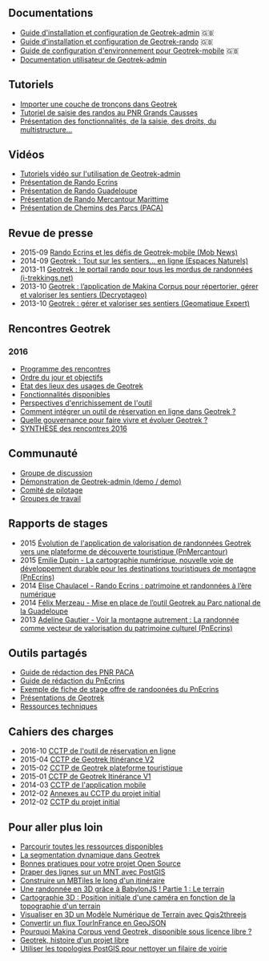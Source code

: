## Documentations

- [Guide d'installation et configuration de Geotrek-admin](http://geotrek.readthedocs.io/) 🇬🇧
- [Guide d'installation et configuration de Geotrek-rando](https://github.com/GeotrekCE/Geotrek-rando/blob/master/docs/README.md) 🇬🇧
- [Guide de configuration d'environnement pour Geotrek-mobile](https://github.com/GeotrekCE/Geotrek-mobile/blob/master/README.md) 🇬🇧
- [Documentation utilisateur de Geotrek-admin](http://geotrek.readthedocs.io/en/master/user-manual.html)

## Tutoriels

- [Importer une couche de tronçons dans Geotrek](https://makina-corpus.com/blog/metier/2014/importer-une-couche-de-troncons-dans-geotrek)
- [Tutoriel de saisie des randos au PNR Grands Causses](http://geotrek.ecrins-parcnational.fr/ressources/outils/2016-06-tutoriel-saisie-PNRGC-V8.pdf)
- [Présentation des fonctionnalités, de la saisie, des droits, du multistructure...](http://geotrek.ecrins-parcnational.fr/ressources/outils/2014-04-Geotrek-Fonctionnalites.pdf)

## Vidéos

- [Tutoriels vidéo sur l'utilisation de Geotrek-admin](https://www.youtube.com/playlist?list=PLHLOpkozXefCg3gPfCKdmfNqTxG6TAcVH)
- [Présentation de Rando Ecrins](https://www.youtube.com/watch?v=Jm3anSjly0Y)
- [Présentation de Rando Guadeloupe](https://www.youtube.com/watch?v=Jq7PJ7C3_84)
- [Présentation de Rando Mercantour Marittime](https://www.youtube.com/watch?v=D8jDpvP6U80)
- [Présentation de Chemins des Parcs (PACA)](https://www.youtube.com/watch?v=tNBcXxZTAjA)

## Revue de presse

- 2015-09 [Rando Ecrins et les défis de Geotrek-mobile (Mob News)](http://www.mobnews.fr/rando-ecrins-lapp-qui-vous-amene-en-rando-dans-le-parc-des-ecrins)
- 2014-09 [Geotrek : Tout sur les sentiers... en ligne (Espaces Naturels)](http://www.espaces-naturels.info/geotrek-tout-sur-sentiers-en-ligne)
- 2013-11 [Geotrek : le portail rando pour tous les mordus de randonnées (i-trekkings.net)](http://www.i-trekkings.net/news/index.php?val=2369_geotrek+portail+rando+pour+tous+mordus+randonnees)
- 2013-10 [Geotrek : l’application de Makina Corpus pour répertorier, gérer et valoriser les sentiers (Decryptageo)](http://decryptageo.fr/geotrek-lapplication-de-makina-corpus-pour-repertorier-gerer-et-valoriser-les-sentiers/)
- 2013-10 [Geotrek : gérer et valoriser ses sentiers (Geomatique Expert)](http://geotrek.ecrins-parcnational.fr/ressources/articles/2013-06-GE92-geotrek.pdf)

## Rencontres Geotrek

### 2016

- [Programme des rencontres](http://geotrek.ecrins-parcnational.fr/rencontres/2016/00-Programme-rencontres-utilisateurs-Geotrek-2016.pdf)
- [Ordre du jour et objectifs](http://geotrek.ecrins-parcnational.fr/rencontres/2016/00-ODJ-rencontres-Geotrek.pdf)
- [Etat des lieux des usages de Geotrek](http://geotrek.ecrins-parcnational.fr/rencontres/2016/01-etat-lieux-usages-Geotrek.pdf)
- [Fonctionnalités disponibles](http://geotrek.ecrins-parcnational.fr/rencontres/2016/02-fonctionnalites-disponibles.pdf)
- [Perspectives d'enrichissement de l'outil](http://geotrek.ecrins-parcnational.fr/rencontres/2016/03-evolutions-Geotrek.pdf)
- [Comment intégrer un outil de réservation en ligne dans Geotrek ?](http://geotrek.ecrins-parcnational.fr/rencontres/2016/04-reflexion-reservation-Geotrek.pdf)
- [Quelle gouvernance pour faire vivre et évoluer Geotrek ?](http://geotrek.ecrins-parcnational.fr/rencontres/2016/05-communaute-gouvernance.pdf)
- [SYNTHESE des rencontres 2016](http://geotrek.ecrins-parcnational.fr/rencontres/2016/2016-10-premieres-rencontres-geotrek-Synthese.pdf)

## Communauté

- [Groupe de discussion](https://groups.google.com/forum/#!forum/geotrek-fr)
- [Démonstration de Geotrek-admin (demo / demo)](http://geotrekdemo.ecrins-parcnational.fr/)
- [Comité de pilotage](http://geotrek.ecrins-parcnational.fr/ressources/copil/)
- [Groupes de travail](http://geotrek.ecrins-parcnational.fr/ressources/gt/)

## Rapports de stages

- 2015 [Évolution de l'application de valorisation de randonnées Geotrek vers une plateforme de découverte touristique (PnMercantour)](http://geotrek.ecrins-parcnational.fr/ressources/stages/2015-09-Valentine-Vaudrey-Evolution-Geotrek-PNM.pdf)
- 2015 [Emilie Dupin - La cartographie numérique, nouvelle voie de développement durable pour les destinations touristiques de montagne (PnEcrins)](http://geotrek.ecrins-parcnational.fr/ressources/stages/2015-09-10-Emilie-Dupin-Cartographie-numerique-PNE.pdf)
- 2014 [Elise Chaulacel - Rando Ecrins : patrimoine et randonnées à l’ère numérique](http://geotrek.ecrins-parcnational.fr/ressources/stages/2014-09-10-Elise-Chaulacel-Rando-Ecrins-PNE.pdf)
- 2014 [Félix Merzeau - Mise en place de l’outil Geotrek au Parc national de la Guadeloupe](http://geotrek.ecrins-parcnational.fr/ressources/stages/2014-08-Felix-Merzeau-Geotrek-PNG.pdf)
- 2013 [Adeline Gautier - Voir la montagne autrement : La randonnée comme vecteur de valorisation du patrimoine culturel (PnEcrins)](http://geotrek.ecrins-parcnational.fr/ressources/stages/2013-09-10-Adeline-Gautier-Voir-la-montagne-autrement-PNE.pdf)

## Outils partagés

- [Guide de rédaction des PNR PACA](http://geotrek.ecrins-parcnational.fr/ressources/outils/2016-02-guide-redaction-Chemins-des-Parcs-PNR-PACA-V7.pdf)
- [Guide de rédaction du PnEcrins](http://geotrek.ecrins-parcnational.fr/ressources/outils/2014-consignes-redaction-rando-ecrins-PNE.pdf)
- [Exemple de fiche de stage offre de randoonées du PnEcrins](http://geotrek.ecrins-parcnational.fr/ressources/outils/2013-fiche-stage-offre-rando-PNE.pdf)
- [Présentations de Geotrek](http://geotrek.ecrins-parcnational.fr/ressources/presentations/)
- [Ressources techniques](http://geotrek.ecrins-parcnational.fr/ressources/technique/)

## Cahiers des charges

- 2016-10 [CCTP de l'outil de réservation en ligne](http://geotrek.ecrins-parcnational.fr/ressources/cctp/2016-10-CCTP-outil-reservation-GTE-PNE.pdf)
- 2015-04 [CCTP de Geotrek Itinérance V2](http://geotrek.ecrins-parcnational.fr/ressources/cctp/2015-04-CCTP-plateforme-itinerance-GTE-PNE.pdf)
- 2015-02 [CCTP de Geotrek plateforme touristique](http://geotrek.ecrins-parcnational.fr/ressources/cctp/2015-02-CCTP-plateforme-decouverte-PNC.pdf)
- 2015-01 [CCTP de Geotrek Itinérance V1](http://geotrek.ecrins-parcnational.fr/ressources/cctp/2015-01-CCTP-Geotrek-Itinerance-TSP-CDRP05.pdf)
- 2014-03 [CCTP de l'application mobile](http://geotrek.ecrins-parcnational.fr/ressources/cctp/2014-03-CCTP-appli-mobile-PNE.pdf)
- 2012-02 [Annexes au CCTP du projet initial](http://geotrek.ecrins-parcnational.fr/ressources/cctp/)
- 2012-02 [CCTP du projet initial](http://geotrek.ecrins-parcnational.fr/ressources/cctp/2012-02-CCTP-carto_sentiers-PNE-PNM.pdf)

## Pour aller plus loin

- [Parcourir toutes les ressources disponibles](http://geotrek.ecrins-parcnational.fr/ressources/)
- [La segmentation dynamique dans Geotrek](https://makina-corpus.com/blog/metier/2014/la-segmentation-dynamique)
- [Bonnes pratiques pour votre projet Open Source](https://makina-corpus.com/blog/metier/2014/bonnes-pratiques-pour-votre-projet-open-source)
- [Draper des lignes sur un MNT avec PostGIS](https://makina-corpus.com/blog/metier/2013/draper-des-lignes-sur-un-mnt-avec-postgis)
- [Construire un MBTiles le long d'un itinéraire](https://makina-corpus.com/blog/metier/2014/construire-un-mbtiles-le-long-dun-itineraire)
- [Une randonnée en 3D grâce à BabylonJS ! Partie 1 : Le terrain](https://makina-corpus.com/blog/metier/2014/visualiser-des-chemins-de-randonnee-en-3d-grace-a-babylonjs)
- [Cartographie 3D : Position initiale d'une caméra en fonction de la topographie d'un terrain](https://makina-corpus.com/blog/metier/2014/cartographie-3d-position-initiale-dune-camera-en-fonction-de-la-topographie-dun-terrain)
- [Visualiser en 3D un Modèle Numérique de Terrain avec Qgis2threejs](https://makina-corpus.com/blog/metier/2014/visualiser-en-3d-un-modele-numerique-de-terrain-avec-qgis2threejs-sous-qgis)
- [Convertir un flux TourInFrance en GeoJSON](https://makina-corpus.com/blog/metier/2014/convertir-un-flux-tourinfrance-en-geojson)
- [Pourquoi Makina Corpus vend Geotrek, disponible sous licence libre ?](https://makina-corpus.com/blog/metier/2014/pourquoi-vendons-nous-geotrek-disponible-sous-licence-libre)
- [Geotrek, histoire d'un projet libre](https://makina-corpus.com/blog/metier/2013/geotrek-histoire-dun-projet-libre)
- [Utiliser les topologies PostGIS pour nettoyer un filaire de voirie](https://makina-corpus.com/blog/metier/2013/utiliser-les-topologies-postgis-pour-nettoyer-un-filaire-de-voirie)

<!--
## Présentations



-->
